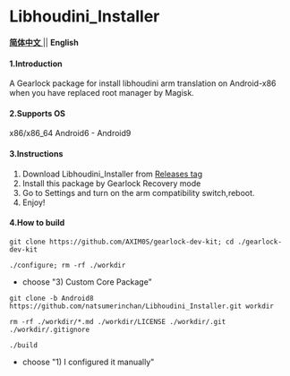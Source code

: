 # Libhoudini_Installer

[ **简体中文** ](README_zh_cn.md) || **English**

#### 1.Introduction
A Gearlock package for install libhoudini arm translation on Android-x86 when you have replaced root manager by Magisk.

#### 2.Supports OS
x86/x86_64 Android6 - Android9

#### 3.Instructions

1.  Download Libhoudini_Installer from [Releases tag](https://github.com/natsumerinchan/Libhoudini_Installer/releases)
2.  Install this package by Gearlock Recovery mode
3.  Go to Settings and turn on the arm compatibility switch,reboot.
4.  Enjoy!

#### 4.How to build

```
git clone https://github.com/AXIM0S/gearlock-dev-kit; cd ./gearlock-dev-kit
```

```
./configure; rm -rf ./workdir 
```
- choose "3) Custom Core Package"

```
git clone -b Android8 https://github.com/natsumerinchan/Libhoudini_Installer.git workdir
```

```
rm -rf ./workdir/*.md ./workdir/LICENSE ./workdir/.git ./workdir/.gitignore
```

```
./build
``` 
- choose "1) I configured it manually"
